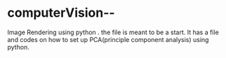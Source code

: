 # computerVision--
Image Rendering using python . 
the file is meant to be a start. It has a file and codes on how to set up PCA(principle component analysis) using python.
